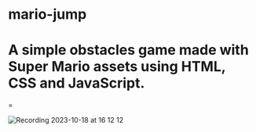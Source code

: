 # mario-jump

<div>
  <h1>A simple obstacles game made with Super Mario assets using HTML, CSS and JavaScript.</h1>=
</div>

![Recording 2023-10-18 at 16 12 12](https://github.com/MrNasc/mario-jump/assets/67760646/7f5daf8a-9706-4d94-bcfa-558f8bf88fd6)
